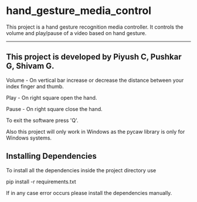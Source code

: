 # hand_gesture_media_control
This project is a hand gesture recognition media controller. It controls the volume and play/pause of a video based on hand gesture.

------------------------------------------

This project is developed by Piyush C, Pushkar G, Shivam G.
------------------------------------------

Volume - On vertical bar increase or decrease the distance between your index finger and thumb.

Play - On right square open the hand.

Pause - On right square close the hand.

To exit the software press 'Q'.

Also this project will only work in Windows as the pycaw library is only for Windows systems.

Installing Dependencies
-----------------------

To install all the dependencies inside the project directory use

pip install -r requirements.txt

If in any case error occurs please install the dependencies manually.
